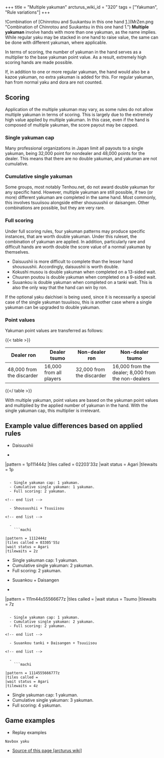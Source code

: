 +++
title = "Multiple yakuman"
arcturus_wiki_id = "320"
tags = ["Yakuman", "Rule variations"]
+++

!Combination of [Chinrotou and Suukantsu in this one hand [1](http://tenhou.net/0/?log=2013020807gm-0009-7447-8494ff98&tw=2&ts=2).](MrZen.png "Combination of Chinrotou and Suukantsu in this one hand 1.")
**Multiple yakuman** involve hands with more than one yakuman, as the name implies. While regular yaku may be stacked in one hand to raise value, the same can be done with different yakuman, where applicable.

In terms of scoring, the number of yakuman in the hand serves as a multiplier to the base yakuman point value. As a result, extremely high scoring hands are made possible.

If, in addition to one or more regular yakuman, the hand would also be a kazoe yakuman, no extra yakuman is added for this. For regular yakuman, han from normal yaku and dora are not counted.

## Scoring

Application of the multiple yakuman may vary, as some rules do not allow multiple yakuman in terms of scoring. This is largely due to the extremely high value applied by multiple yakuman. In this case, even if the hand is composed of multiple yakuman, the score payout may be capped.

### Single yakuman cap

Many professional organizations in Japan limit all payouts to a single yakuman, being 32,000 point for nondealer and 48,000 points for the dealer. This means that there are no double yakuman, and yakuman are not cumulative.

### Cumulative single yakuman

Some groups, most notably Tenhou.net, do not award double yakuman for any specific hand. However, multiple yakuman are still possible, if two (or more) different yakuman are completed in the same hand. Most commonly, this involves tsuuiisou alongside either shousuushii or daisangen. Other combinations are possible, but they are very rare.

### Full scoring

Under full scoring rules, four yakuman patterns may produce specific instances, that are worth double yakuman. Under this ruleset, the combination of yakuman are applied. In addition, particularly rare and difficult hands are worth double the score value of a normal yakuman by themselves.

  - Daisuushii is more difficult to complete than the lesser hand shousuushii. Accordingly, daisuushii is worth double.
  - Kokushi musou is double yakuman when completed on a 13-sided wait.
  - Chuuren poutou is double yakuman when completed on a 9-sided wait.
  - Suuankou is double yakuman when completed on a tanki wait. This is also the only way that the hand can win by ron.

If the optional yaku daichisei is being used, since it is necessarily a special case of the single yakuman tsuuiisou, this is another case where a single yakuman can be upgraded to double yakuman.

### Point values

Yakuman point values are transferred as follows:

{{< table >}}

| Dealer ron                | Dealer tsumo            | Non-dealer ron            | Non-dealer tsumo                                   |
| ------------------------- | ----------------------- | ------------------------- | -------------------------------------------------- |
| 48,000 from the discarder | 16,000 from all players | 32,000 from the discarder | 16,000 from the dealer; 8,000 from the non-dealers |

{{</ table >}}

With multiple yakuman, point values are based on the yakuman point values and multiplied by the applied number of yakuman in the hand. With the single yakuman cap, this multiplier is irrelevant.

## Example value differences based on applied rules

  - Daisuushii

<!-- end list -->

  -   
    ```machi

|pattern = 1p111444z
|tiles called = 02203'33z
|wait status = Agari
|tilewaits = 1p
```

  - Single yakuman cap: 1 yakuman.
  - Cumulative single yakuman: 1 yakuman.
  - Full scoring: 2 yakuman.

<!-- end list -->

  - Shousuushii + Tsuuiisou

<!-- end list -->

  -   
    ```machi

|pattern = 1112444z
|tiles called = 03305'55z
|wait status = Agari
|tilewaits = 2z
```

  - Single yakuman cap: 1 yakuman.
  - Cumulative single yakuman: 2 yakuman.
  - Full scoring: 2 yakuman.

<!-- end list -->

  - Suuankou + Daisangen

<!-- end list -->

  -   
    ```machi

|pattern = 111m44s55566677z
|tiles called =
|wait status = Tsumo
|tilewaits = 7z
```

  - Single yakuman cap: 1 yakuman.
  - Cumulative single yakuman: 2 yakuman.
  - Full scoring: 2 yakuman.

<!-- end list -->

  - Suuankou tanki + Daisangen + Tsuuiisou

<!-- end list -->

  -   
    ```machi

|pattern = 1114555666777z
|tiles called =
|wait status = Agari
|tilewaits = 4z
```

  - Single yakuman cap: 1 yakuman.
  - Cumulative single yakuman: 3 yakuman.
  - Full scoring: 4 yakuman.

## Game examples

  - Replay examples

```Navbox yaku```
- [Source of this page [arcturus wiki]](http://arcturus.su/wiki/Multiple_yakuman)